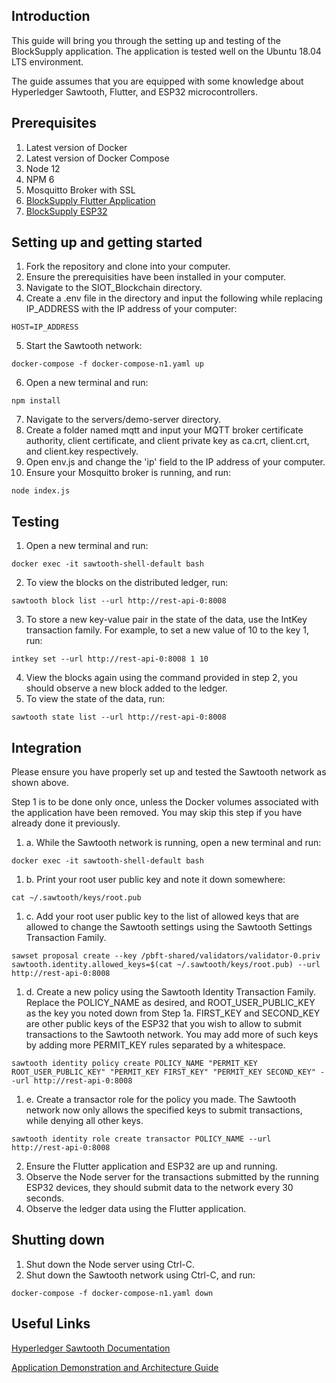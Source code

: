 ## Introduction
This guide will bring you through the setting up and testing of the BlockSupply application. The application is tested well on the Ubuntu 18.04 LTS environment.

The guide assumes that you are equipped with some knowledge about Hyperledger Sawtooth, Flutter, and ESP32 microcontrollers.

## Prerequisites
1. Latest version of Docker
2. Latest version of Docker Compose
3. Node 12
4. NPM 6
5. Mosquitto Broker with SSL
6. [BlockSupply Flutter Application](https://github.com/powzx/BlockSupply_Flutter)
7. [BlockSupply ESP32](https://github.com/powzx/ESP32_Crypto_BlockSupply)

## Setting up and getting started
1. Fork the repository and clone into your computer.
2. Ensure the prerequisities have been installed in your computer.
3. Navigate to the SIOT_Blockchain directory.
4. Create a .env file in the directory and input the following while replacing IP_ADDRESS with the IP address of your computer:
```
HOST=IP_ADDRESS
```
5. Start the Sawtooth network:
```
docker-compose -f docker-compose-n1.yaml up
```
6. Open a new terminal and run:
```
npm install
```
7. Navigate to the servers/demo-server directory.
8. Create a folder named mqtt and input your MQTT broker certificate authority, client certificate, and client private key as ca.crt, client.crt, and client.key respectively.
9. Open env.js and change the 'ip' field to the IP address of your computer.
10. Ensure your Mosquitto broker is running, and run:
```
node index.js
```

## Testing
1. Open a new terminal and run:
```
docker exec -it sawtooth-shell-default bash
```
2. To view the blocks on the distributed ledger, run:
```
sawtooth block list --url http://rest-api-0:8008
```
3. To store a new key-value pair in the state of the data, use the IntKey transaction family. For example, to set a new value of 10 to the key 1, run:
```
intkey set --url http://rest-api-0:8008 1 10
```
4. View the blocks again using the command provided in step 2, you should observe a new block added to the ledger.
5. To view the state of the data, run:
```
sawtooth state list --url http://rest-api-0:8008
```

## Integration
Please ensure you have properly set up and tested the Sawtooth network as shown above.

Step 1 is to be done only once, unless the Docker volumes associated with the application have been removed. You may skip this step if you have already done it previously.

1. a. While the Sawtooth network is running, open a new terminal and run:
```
docker exec -it sawtooth-shell-default bash
```

1. b. Print your root user public key and note it down somewhere:
```
cat ~/.sawtooth/keys/root.pub
```
1. c. Add your root user public key to the list of allowed keys that are allowed to change the Sawtooth settings using the Sawtooth Settings Transaction Family.
```
sawset proposal create --key /pbft-shared/validators/validator-0.priv sawtooth.identity.allowed_keys=$(cat ~/.sawtooth/keys/root.pub) --url http://rest-api-0:8008
```
1. d. Create a new policy using the Sawtooth Identity Transaction Family. Replace the POLICY_NAME as desired, and ROOT_USER_PUBLIC_KEY as the key you noted down from Step 1a. FIRST_KEY and SECOND_KEY are other public keys of the ESP32 that you wish to allow to submit transactions to the Sawtooth network. You may add more of such keys by adding more PERMIT_KEY rules separated by a whitespace.
```
sawtooth identity policy create POLICY_NAME "PERMIT_KEY ROOT_USER_PUBLIC_KEY" "PERMIT_KEY FIRST_KEY" "PERMIT_KEY SECOND_KEY" --url http://rest-api-0:8008
```

1. e. Create a transactor role for the policy you made. The Sawtooth network now only allows the specified keys to submit transactions, while denying all other keys.
```
sawtooth identity role create transactor POLICY_NAME --url http://rest-api-0:8008
```

2. Ensure the Flutter application and ESP32 are up and running.
3. Observe the Node server for the transactions submitted by the running ESP32 devices, they should submit data to the network every 30 seconds.
4. Observe the ledger data using the Flutter application. 

## Shutting down
1. Shut down the Node server using Ctrl-C.
2. Shut down the Sawtooth network using Ctrl-C, and run:
```
docker-compose -f docker-compose-n1.yaml down
```

## Useful Links
[Hyperledger Sawtooth Documentation](https://sawtooth.hyperledger.org/docs/1.2/)

[Application Demonstration and Architecture Guide](https://drive.google.com/file/d/1jjuukO2J0mZ3EghYU9oG2JH9eIUyjRkt/view?usp=sharing)